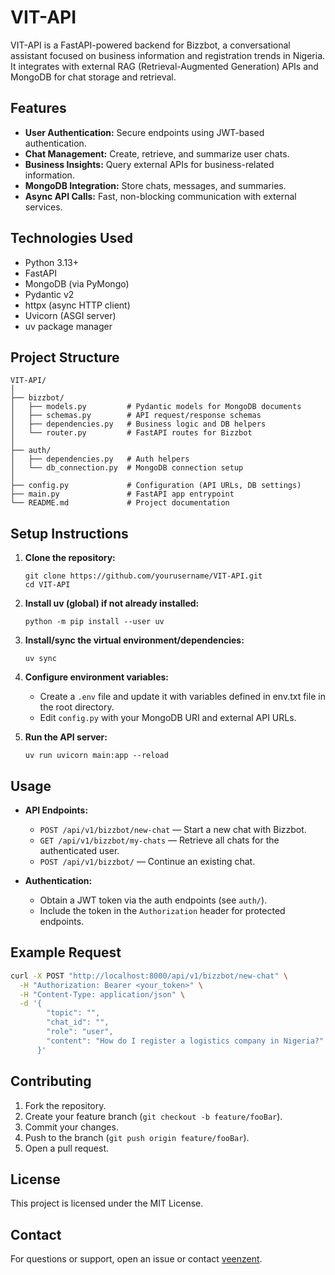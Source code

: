 # VIT-API

VIT-API is a FastAPI-powered backend for Bizzbot, a conversational assistant focused on business information and registration trends in Nigeria. It integrates with external RAG (Retrieval-Augmented Generation) APIs and MongoDB for chat storage and retrieval.

## Features

- **User Authentication:** Secure endpoints using JWT-based authentication.
- **Chat Management:** Create, retrieve, and summarize user chats.
- **Business Insights:** Query external APIs for business-related information.
- **MongoDB Integration:** Store chats, messages, and summaries.
- **Async API Calls:** Fast, non-blocking communication with external services.

## Technologies Used

- Python 3.13+
- FastAPI
- MongoDB (via PyMongo)
- Pydantic v2
- httpx (async HTTP client)
- Uvicorn (ASGI server)
- uv package manager

## Project Structure

```
VIT-API/
│
├── bizzbot/
│   ├── models.py         # Pydantic models for MongoDB documents
│   ├── schemas.py        # API request/response schemas
│   ├── dependencies.py   # Business logic and DB helpers
│   └── router.py         # FastAPI routes for Bizzbot
│
├── auth/
│   ├── dependencies.py   # Auth helpers
│   └── db_connection.py  # MongoDB connection setup
│
├── config.py             # Configuration (API URLs, DB settings)
├── main.py               # FastAPI app entrypoint
└── README.md             # Project documentation
```

## Setup Instructions

1. **Clone the repository:**
   ```
   git clone https://github.com/yourusername/VIT-API.git
   cd VIT-API
   ```

2. **Install uv (global) if not already installed:**
   ```
   python -m pip install --user uv
   ```

3. **Install/sync the virtual environment/dependencies:**
   ```
   uv sync
   ```

4. **Configure environment variables:**
   - Create a `.env` file and update it with variables defined in env.txt file in the root directory.
   - Edit `config.py` with your MongoDB URI and external API URLs.

5. **Run the API server:**
   ```
   uv run uvicorn main:app --reload
   ```

## Usage

- **API Endpoints:**
  - `POST /api/v1/bizzbot/new-chat` — Start a new chat with Bizzbot.
  - `GET /api/v1/bizzbot/my-chats` — Retrieve all chats for the authenticated user.
  - `POST /api/v1/bizzbot/` — Continue an existing chat.

- **Authentication:**
  - Obtain a JWT token via the auth endpoints (see `auth/`).
  - Include the token in the `Authorization` header for protected endpoints.

## Example Request

```bash
curl -X POST "http://localhost:8000/api/v1/bizzbot/new-chat" \
  -H "Authorization: Bearer <your_token>" \
  -H "Content-Type: application/json" \
  -d '{
        "topic": "",
        "chat_id": "",
        "role": "user",
        "content": "How do I register a logistics company in Nigeria?"
      }'
```

## Contributing

1. Fork the repository.
2. Create your feature branch (`git checkout -b feature/fooBar`).
3. Commit your changes.
4. Push to the branch (`git push origin feature/fooBar`).
5. Open a pull request.

## License

This project is licensed under the MIT License.

## Contact

For questions or support, open an issue or contact [veenzent](odumevincent19@gmail.com).